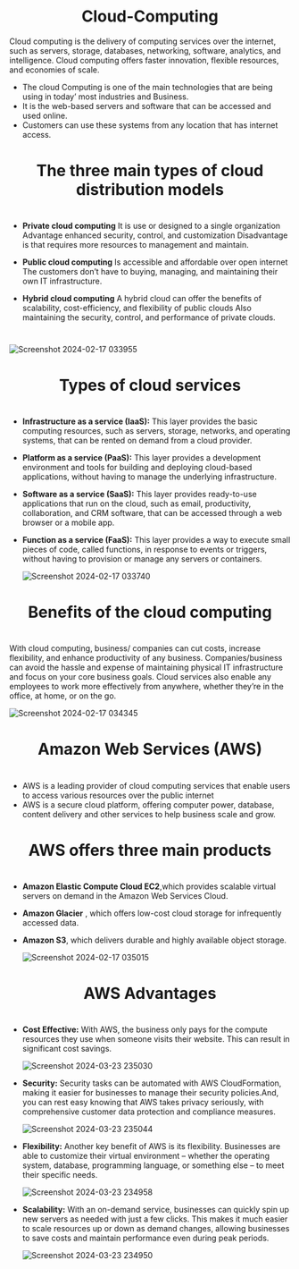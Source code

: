 <h1 align="center">Cloud-Computing </h1>
Cloud computing is the delivery of computing services over the internet, such as servers, storage, databases, networking, software, analytics, and intelligence. Cloud computing offers faster innovation, flexible resources, and economies of scale.

+ The cloud Computing is one of the main technologies that are being using in today’ most industries and Business.
+ It is   the web-based servers and software that can be accessed and used online. 
+ Customers  can use these systems from any location that has internet access.



#
<h1 align="center">The three main types of cloud distribution 
                                models 
 
  # 
- **Private cloud computing**
It is use or designed to a single organization
Advantage enhanced security, control, and customization
Disadvantage is that requires more resources to management and maintain.

- **Public cloud computing**
Is accessible  and affordable over open internet
The customers don’t have to buying, managing, and maintaining their own IT infrastructure.

 - **Hybrid cloud computing**
 A hybrid cloud can offer the benefits of scalability, cost-efficiency, and flexibility of public clouds
Also maintaining the security, control, and performance of private clouds.


#
  ![Screenshot 2024-02-17 033955](https://github.com/luzritacco/Cloud-Computing/assets/151267325/ab1d4591-c05a-434d-b1f8-b8c21f08bf07)




#
<h1 align="center">Types of cloud services


  
#

- **Infrastructure as a service (IaaS):** This layer provides the basic computing resources, such as servers, storage, networks, and operating systems, that can be rented on demand from a cloud provider.
- **Platform as a service (PaaS):** This layer provides a development environment and tools for building and deploying cloud-based applications, without having to manage the underlying infrastructure.
- **Software as a service (SaaS):** This layer provides ready-to-use applications that run on the cloud, such as email, productivity, collaboration, and CRM software, that can be accessed through a web browser or a mobile app.
- **Function as a service (FaaS):** This layer provides a way to execute small pieces of code, called functions, in response to events or triggers, without having to provision or manage any servers or containers.

  ![Screenshot 2024-02-17 033740](https://github.com/luzritacco/Cloud-Computing/assets/151267325/43548b30-e380-4859-8c40-3b3b4810072b)


#
<h1 align="center"> Benefits of the cloud computing

 
 #
 With cloud computing, business/ companies can cut costs, increase flexibility, and enhance productivity of any business.
Companies/business can avoid the hassle and expense of maintaining physical IT infrastructure and focus on your core business goals.
 Cloud services also enable any employees to work more effectively from anywhere, whether they’re in the office, at home, or on the go.

  ![Screenshot 2024-02-17 034345](https://github.com/luzritacco/Cloud-Computing/assets/151267325/eb9aac51-b5b4-4f05-b7ab-9cfc6ffdabb6)



#
<h1 align="center"> Amazon Web Services (AWS)


 #
+ AWS is a leading provider of cloud computing services that enable users to access various resources over the public internet
+ AWS is a secure cloud platform, offering computer power, database, content delivery and other services to help business scale and grow.

#
<h1 align="center"> AWS offers three main products

  #
  
- **Amazon Elastic Compute Cloud EC2**,which provides scalable virtual servers on demand in the Amazon Web Services Cloud.

- **Amazon Glacier** , which offers low-cost cloud storage for infrequently accessed data.

- **Amazon S3**, which delivers durable and highly available object storage.

  ![Screenshot 2024-02-17 035015](https://github.com/luzritacco/Cloud-Computing/assets/151267325/55bbed11-eaa7-49ca-913c-fd95c809fd66)

#
<h1 align="center"> AWS Advantages
  
#
- **Cost Effective:** With AWS, the business only pays for the compute resources they use when someone visits their website. This can result in significant cost savings.


   ![Screenshot 2024-03-23 235030](https://github.com/luzritacco/Cloud-Computing/assets/151267325/8dfa050f-ce43-4449-b70b-4154af8ab832)

- **Security:** Security tasks can be automated with AWS CloudFormation, making it easier for businesses to manage their security policies.And, you can rest easy knowing that AWS takes privacy seriously, with comprehensive customer data protection and compliance measures.

  
  ![Screenshot 2024-03-23 235044](https://github.com/luzritacco/Cloud-Computing/assets/151267325/c704aedf-b5a4-4f74-bbfe-9ab4172922bf)

- **Flexibility:** Another key benefit of AWS is its flexibility.
Businesses are able to customize their virtual environment – whether the operating system, database, programming language, or something else – to meet their specific needs.


  ![Screenshot 2024-03-23 234958](https://github.com/luzritacco/Cloud-Computing/assets/151267325/9045d229-58c4-40a3-851d-08b8fcbe3e97)

- **Scalability:** With an on-demand service, businesses can quickly spin up new servers as needed with just a few clicks. This makes it much easier to scale resources up or down as demand changes, allowing businesses to save costs and maintain performance even during peak periods.


   ![Screenshot 2024-03-23 234950](https://github.com/luzritacco/Cloud-Computing/assets/151267325/12166ba9-ed83-4ce7-9acd-5351815e92b4)





